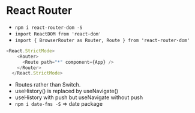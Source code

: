 # React Router

* ``npm i react-router-dom -S``
* ``import ReactDOM from 'react-dom'``
* ``import { BrowserRouter as Router, Route } from 'react-router-dom'``

``` javascript
<React.StrictMode>
    <Router>
      <Route path="*" component={App} />
    </Router>
  </React.StrictMode>
```

* Routes rather than Switch.
* useHistory() is replaced by useNavigate()
* useHistory with push but useNavigate without push
* ``npm i date-fns -S`` => date package
